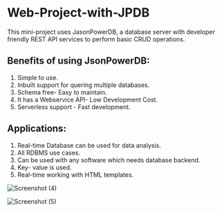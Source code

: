 # Web-Project-with-JPDB
This mini-project uses JasonPowerDB, a database server with developer friendly REST API services to perform basic CRUD operations.


## Benefits of using JsonPowerDB:
1. Simple to use.
2. Inbuilt support for quering multiple databases.
3. Schema free- Easy to maintain.
4. It has a Webservice API- Low Development Cost.
5. Serverless support - Fast development.

## Applications:
1. Real-time Database can be used for data analysis.
2. All RDBMS use cases.
3. Can be used with any software which needs database backend. 
4. Key- value is used.
5. Real-time working with HTML templates. 

![Screenshot (4)](https://user-images.githubusercontent.com/80114788/150936663-f3e62e89-491f-4567-a6cb-14ce825d50f7.png)


![Screenshot (5)](https://user-images.githubusercontent.com/80114788/150936696-f34150de-9371-4ba7-aabe-7a31e0ebafba.png)


